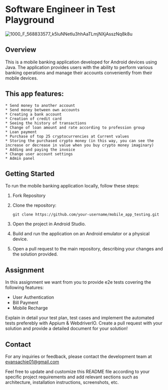 # Software Engineer in Test Playground

![1000_F_568833577_k5luNNetlu3hhAaTLmjNXjAsszNq8k8u](https://github.com/Opoku19/Mobile-Banking-Application/assets/103103431/06e71cb3-c339-4ffb-9575-21064133b327)


## Overview
This is a mobile banking application developed for Android devices using Java. 
The application provides users with the ability to perform various banking operations and manage their accounts conveniently from their mobile devices.

## This app features:

    * Send money to another account
    * Send money between own accounts
    * Creating a bank account
    * Creation of credit card
    * Seeing the history of transactions
    * Change of loan amount and rate according to profession group
    * Loan payment
    * Purchase of top 25 cryptocurrencies at Current values
    * Storing the purchased crypto money (in this way, you can see the increase or decrease in value when you buy crypto money imaginary)
    * Adding and paying the invoice
    * Change user account settings
    * Admin panel


## Getting Started
To run the mobile banking application locally, follow these steps:

1. Fork Repository

2. Clone the repository:
   ```shell
   git clone https://github.com/your-username/mobile_app_testing.git
   ```

3. Open the project in Android Studio.

4. Build and run the application on an Android emulator or a physical device.

5. Open a pull request to the main repository, describing your changes and the solution provided.

## Assignment

In this assignment we want from you to provide e2e tests covering the following features:
* User Authentication
* Bill Payment
* Mobile Recharge

Explain in detail your test plan, test cases and implement the automated tests preferebly with Appium & WebdriverIO. 
Create a pull request with your solution and provide a detailed document for your solution!






## Contact
For any inquiries or feedback, please contact the development team at evansachie01@gmail.com

Feel free to update and customize this README file according to your specific project requirements and add relevant sections such as architecture, installation instructions, screenshots, etc.

